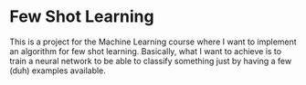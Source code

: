 # Few Shot Learning
This is a project for the Machine Learning course where I want to implement an algorithm for few shot learning. Basically, what I want to achieve is to train a neural network to be able to classify something just by having a few (duh) examples available.
